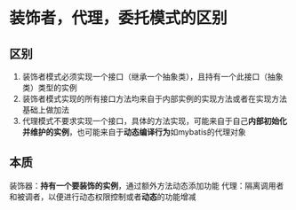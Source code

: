 # 装饰者，代理，委托模式的区别
## 区别
1. 装饰者模式必须实现一个接口（继承一个抽象类），且持有一个此接口（抽象类）类型的实例
2. 装饰者模式实现的所有接口方法均来自于内部实例的实现方法或者在实现方法基础上做加法
3. 代理模式不要求实现一个接口，具体的方法实现，可能来自于自己**内部初始化并维护的实例**，也可能来自于**动态编译行为**如mybatis的代理对象


## 本质
装饰器：**持有一个要装饰的实例**，通过额外方法动态添加功能
代理：隔离调用者和被调者，以便进行动态权限控制或者**动态**的功能增减

